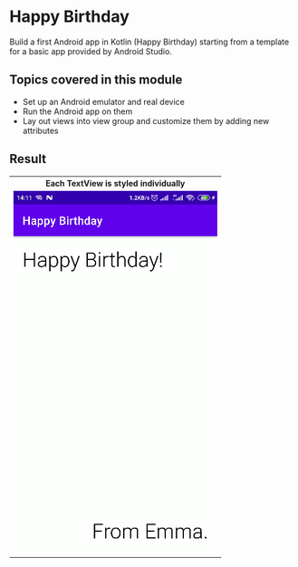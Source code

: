 # Happy Birthday

Build a first Android app in Kotlin (Happy Birthday) starting from a template for a basic app
provided by Android Studio.

## Topics covered in this module

- Set up an Android emulator and real device
- Run the Android app on them
- Lay out views into view group and customize them by adding new attributes

## Result

<table width="100%">
  <tr>
    <th>Each TextView is styled individually</th>
  </tr>
  <tr>
    <td width="100%">
      <img src="images/Screenshot from 2022-07-08 14-11-39.png?raw=true" />
    </td>
  </tr>
</table>
